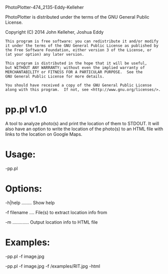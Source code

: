 PhotoPlotter-474_2135-Eddy-Kelleher

PhotoPlotter is distributed under the terms of the GNU General Public License.

Copyright (C) 2014 John Kelleher, Joshua Eddy
 
    This program is free software: you can redistribute it and/or modify
    it under the terms of the GNU General Public License as published by
    the Free Software Foundation, either version 3 of the License, or
    (at your option) any later version.
    
    This program is distributed in the hope that it will be useful,
    but WITHOUT ANY WARRANTY; without even the implied warranty of
    MERCHANTABILITY or FITNESS FOR A PARTICULAR PURPOSE.  See the
    GNU General Public License for more details.
    
    You should have received a copy of the GNU General Public License
    along with this program.  If not, see <http://www.gnu.org/licenses/>.


pp.pl v1.0
==========

A tool to analyze photo(s) and print the location of them to STDOUT. It will also have an option to write the location of the photo(s) to an HTML file with links to the location on Google Maps.

Usage:
==========

-pp.pl <options>

Options:
==========

-h|help ........ Show help

-f filename .... File(s) to extract location info from

-m ............. Output location info to HTML file

Examples: 
==========

-pp.pl -f image.jpg

-pp.pl -f image.jpg -f /examples/RIT.jpg -html
